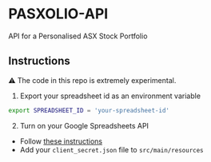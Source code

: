 # PASXOLIO-API

API for a Personalised ASX Stock Portfolio

## Instructions

:warning: The code in this repo is extremely experimental.

1. Export your spreadsheet id as an environment variable

```bash
export SPREADSHEET_ID = 'your-spreadsheet-id'
```

2. Turn on your Google Spreadsheets API
- Follow [these instructions](https://developers.google.com/sheets/api/quickstart/java)
- Add your `client_secret.json` file to `src/main/resources`
